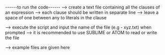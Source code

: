 ------to run the code------
--> create a text file containing all the clauses of an expression
   --> each clause should be written in separate line
   --> leave a space of one between any to literals in the clause

--> execute the script and input the name of the file (e.g - xyz.txt)
    when prompted 
--> it is recommended to use SUBLIME or ATOM to read or write the file  

--> example files are given here